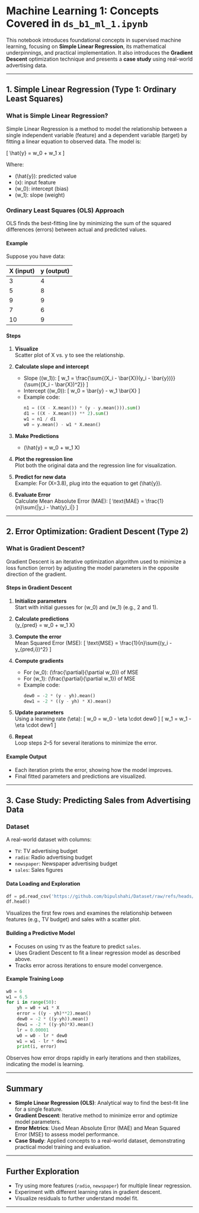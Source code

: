 # Machine Learning 1: Concepts Covered in `ds_b1_ml_1.ipynb`

This notebook introduces foundational concepts in supervised machine learning, focusing on **Simple Linear Regression**, its mathematical underpinnings, and practical implementation. It also introduces the **Gradient Descent** optimization technique and presents a **case study** using real-world advertising data.

---

## 1. Simple Linear Regression (Type 1: Ordinary Least Squares)

### What is Simple Linear Regression?

Simple Linear Regression is a method to model the relationship between a single independent variable (feature) and a dependent variable (target) by fitting a linear equation to observed data. The model is:

\[
\hat{y} = w_0 + w_1 x
\]

Where:
- \(\hat{y}\): predicted value
- \(x\): input feature
- \(w_0\): intercept (bias)
- \(w_1\): slope (weight)

### Ordinary Least Squares (OLS) Approach

OLS finds the best-fitting line by minimizing the sum of the squared differences (errors) between actual and predicted values.

#### Example

Suppose you have data:

| X (input) | y (output) |
|-----------|------------|
|     3     |     4      |
|     5     |     8      |
|     9     |     9      |
|     7     |     6      |
|    10     |     9      |

#### Steps

1. **Visualize**  
   Scatter plot of X vs. y to see the relationship.

2. **Calculate slope and intercept**  
   - Slope (\(w_1\)):
     \[
     w_1 = \frac{\sum{(X_i - \bar{X})(y_i - \bar{y})}}{\sum{(X_i - \bar{X})^2}}
     \]
   - Intercept (\(w_0\)):
     \[
     w_0 = \bar{y} - w_1 \bar{X}
     \]
   - Example code:
     ```python
     n1 = ((X - X.mean()) * (y - y.mean())).sum()
     d1 = ((X - X.mean()) ** 2).sum()
     w1 = n1 / d1
     w0 = y.mean() - w1 * X.mean()
     ```

3. **Make Predictions**
   - \(\hat{y} = w_0 + w_1 X\)

4. **Plot the regression line**  
   Plot both the original data and the regression line for visualization.

5. **Predict for new data**  
   Example: For \(X=3.8\), plug into the equation to get \(\hat{y}\).

6. **Evaluate Error**  
   Calculate Mean Absolute Error (MAE):
   \[
   \text{MAE} = \frac{1}{n}\sum{|y_i - \hat{y}_i|}
   \]

---

## 2. Error Optimization: Gradient Descent (Type 2)

### What is Gradient Descent?

Gradient Descent is an iterative optimization algorithm used to minimize a loss function (error) by adjusting the model parameters in the opposite direction of the gradient.

#### Steps in Gradient Descent

1. **Initialize parameters**  
   Start with initial guesses for \(w_0\) and \(w_1\) (e.g., 2 and 1).

2. **Calculate predictions**  
   \(y_{pred} = w_0 + w_1 X\)

3. **Compute the error**  
   Mean Squared Error (MSE):
   \[
   \text{MSE} = \frac{1}{n}\sum{(y_i - y_{pred,i})^2}
   \]

4. **Compute gradients**  
   - For \(w_0\): \(\frac{\partial}{\partial w_0}\) of MSE
   - For \(w_1\): \(\frac{\partial}{\partial w_1}\) of MSE
   - Example code:
     ```python
     dew0 = -2 * (y - yh).mean()
     dew1 = -2 * ((y - yh) * X).mean()
     ```

5. **Update parameters**  
   Using a learning rate \(\eta\):
   \[
   w_0 = w_0 - \eta \cdot dew0
   \]
   \[
   w_1 = w_1 - \eta \cdot dew1
   \]

6. **Repeat**  
   Loop steps 2–5 for several iterations to minimize the error.

#### Example Output

- Each iteration prints the error, showing how the model improves.
- Final fitted parameters and predictions are visualized.

---

## 3. Case Study: Predicting Sales from Advertising Data

### Dataset

A real-world dataset with columns:
- `TV`: TV advertising budget
- `radio`: Radio advertising budget
- `newspaper`: Newspaper advertising budget
- `sales`: Sales figures

#### Data Loading and Exploration

```python
df = pd.read_csv('https://github.com/bipulshahi/Dataset/raw/refs/heads/main/Advertising.csv', index_col=0)
df.head()
```
Visualizes the first few rows and examines the relationship between features (e.g., TV budget) and sales with a scatter plot.

#### Building a Predictive Model

- Focuses on using `TV` as the feature to predict `sales`.
- Uses Gradient Descent to fit a linear regression model as described above.
- Tracks error across iterations to ensure model convergence.

#### Example Training Loop

```python
w0 = 6
w1 = 6.5
for i in range(50):
    yh = w0 + w1 * X
    error = ((y - yh)**2).mean()
    dew0 = -2 * ((y-yh)).mean()
    dew1 = -2 * ((y-yh)*X).mean()
    lr = 0.00001
    w0 = w0 - lr * dew0
    w1 = w1 - lr * dew1
    print(i, error)
```

Observes how error drops rapidly in early iterations and then stabilizes, indicating the model is learning.

---

## Summary

- **Simple Linear Regression (OLS)**: Analytical way to find the best-fit line for a single feature.
- **Gradient Descent**: Iterative method to minimize error and optimize model parameters.
- **Error Metrics**: Used Mean Absolute Error (MAE) and Mean Squared Error (MSE) to assess model performance.
- **Case Study**: Applied concepts to a real-world dataset, demonstrating practical model training and evaluation.

---

## Further Exploration

- Try using more features (`radio`, `newspaper`) for multiple linear regression.
- Experiment with different learning rates in gradient descent.
- Visualize residuals to further understand model fit.

---
